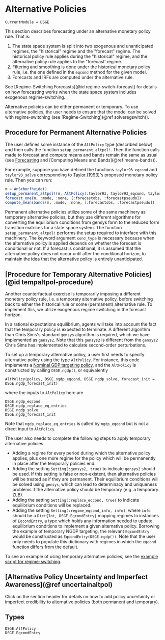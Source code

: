 # Alternative Policies

``` @meta
CurrentModule = DSGE
```

This section describes forecasting under an alternative monetary policy
rule. That is:

1. The state space system is split into two exogenous and unanticipated regimes,
the "historical" regime and the "forecast" regime. The historical policy rule applies
during the "historical" regime, and the alternative policy rule applies
to the "forecast' regime.
2. Filtering and smoothing is done under the historical monetary policy rule,
   i.e. the one defined in the `eqcond` method for the given model.
3. Forecasts and IRFs are computed under the alternative rule.

See [Regime-Switching Forecasts](@id regime-switch-forecast) for details on how
forecasting works when the state space system includes exogenous regime-switching.

Alternative policies can be either permanent or temporary. To use alternative policies,
the user needs to ensure that the model can be solved with regime-switching (see [Regime-Switching](@ref solveregswitch)).

## Procedure for Permanent Alternative Policies

The user defines some instance of the `AltPolicy` type (described below) and
then calls the function `setup_permanent_altpol!`. Then the function
calls made to forecast and compute means and bands remain the same as usual (see
[Forecasting](@ref) and [Computing Means and Bands](@ref means-bands)).

For example, suppose you have defined the functions `taylor93_eqcond` and
`taylor93_solve` corresponding to
[Taylor (1993)](http://www.sciencedirect.com/science/article/pii/016722319390009L)'s
proposed monetary policy rule. Then you can run:

```julia
m = AnSchorfheide()
setup_permanent_altpol!(m, AltPolicy(:taylor93, taylor93_eqcond, taylor93_solve); cond_type = :none)
forecast_one(m, :mode, :none, [:forecastobs, :forecastpseudo])
compute_meansbands(m, :mode, :none, [:forecastobs, :forecastpseudo])
```

Permanent alternative policies utilize some of the same
machinery as temporary alternative policies, but they use different algorithms
for converting the equilibrium conditions from gensys form to the
reduced form transition matrices for a state space system.
The function `setup_permanent_altpol!` performs the setup required
to interface with this machinery. The keyword argument `cond_type` is necessary
because when the alternative policy is applied depends on whether
the forecast is conditional or not. If a forecast is conditional,
it is assumed that the alternative policy does not occur until
after the conditional horizon, to maintain the idea that the alternative policy
is entirely unanticipated.

## [Procedure for Temporary Alternative Policies](@id tempaltpol-procedure)

Another counterfactual exercise is temporarily imposing a different monetary policy
rule, i.e. a temporary alternative policy, before switching
back to either the historical rule or some (permanent) alternative rule. To implement this, we utilize
exogenous regime switching in the forecast horizon.

In a rational expectations equilibrium, agents will take into account the fact that
the temporary policy is expected to terminate. A different algorithm than Chris Sims's
standard `gensys` algorithm is required, which we have implemented as `gensys2`. Note
that this `gensys2` is different from the `gensys2` Chris Sims has implemented to
calculate second-order perturbations.

To set up a temporary alternative policy, a user first needs to specify
alternative policy using the type `AltPolicy`. For instance, this code implements a
[Nominal GDP targeting policy](https://github.com/FRBNY-DSGE/DSGE.jl/blob/master/src/altpolicy/ngdp_target.jl),
and the `AltPolicy` is constructed by calling `DSGE.ngdp()`, or equivalently

```
AltPolicy(policy, DSGE.ngdp_eqcond, DSGE.ngdp_solve, forecast_init = DSGE.ngdp_forecast_init)
```

where the inputs to `AltPolicy` here are

```@docs
DSGE.ngdp_eqcond
DSGE.ngdp_replace_eq_entries
DSGE.ngdp_solve
DSGE.ngdp_forecast_init
```

Note that `ngdp_replace_eq_entries` is called by `ngdp_eqcond` but is not a direct input to `AltPolicy`.

The user also needs to complete the following steps to apply temporary alternative policies.

- Adding a regime for every period during which the alternative policy applies,
  plus one more regime for the policy which will be permanently in place after the temporary policies end.
- Adding the setting `Setting(:gensys2, true)` to indicate `gensys2` should be used. If this setting is false
  or non-existent, then alternative policies will be treated as if they are permanent. Their equilibrium
  conditions will be solved using `gensys`, which can lead to determinacy and uniqueness problems if
  the alternative policy should be temporary (e.g. a temporary ZLB).
- Adding the setting `Setting(:replace_eqcond, true)` to indicate equilibrium conditions will be replaced.
- Adding the setting `Setting(:regime_eqcond_info, info)`, where `info` should be a
  `Dict{Int, DSGE.EqcondEntry}` mapping regimes to instances of `EqcondEntry`, a type which holds
  any information needed to update equilibrium conditions to implement a given alternative policy.
  Borrowing the example of temporary NGDP targeting, the relevant `EqcondEntry` would be constructed as
  `EqcondEntry(DSGE.ngdp())`. Note that the user only needs to populate this dictionary with regimes in
  which the `eqcond` function differs from the default.

To see an example of using temporary alternative policies, see the
[example script for regime-switching](https://github.com/FRBNY-DSGE/DSGE.jl/blob/master/examples/regime_switching.jl).

## [Alternative Policy Uncertainty and Imperfect Awareness](@ref uncertainaltpol)
Click on the section header for details on how to add policy uncertainty or
imperfect credibility to alternative policies (both permanent and temporary).

## Types

```@docs
DSGE.AltPolicy
DSGE.EqcondEntry
```
